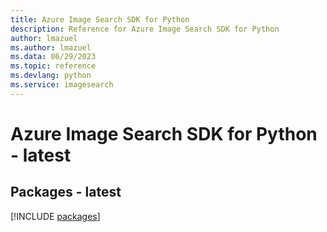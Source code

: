 ```yaml
---
title: Azure Image Search SDK for Python
description: Reference for Azure Image Search SDK for Python
author: lmazuel
ms.author: lmazuel
ms.data: 06/29/2023
ms.topic: reference
ms.devlang: python
ms.service: imagesearch
---
```

# Azure Image Search SDK for Python - latest
## Packages - latest
[!INCLUDE [packages](image-search-index.md)]